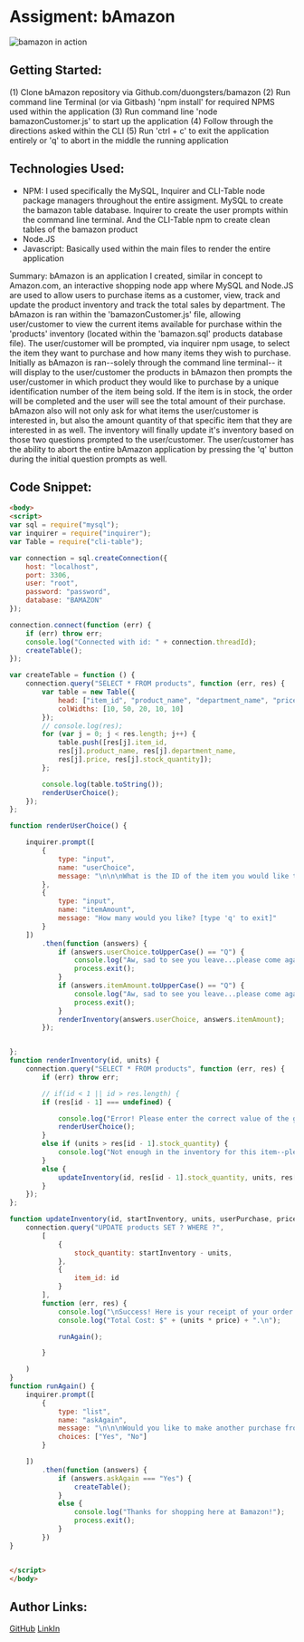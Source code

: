 # Assigment: bAmazon

![bamazon in action](bamazonGif.gif)


## Getting Started:
(1) Clone bAmazon repository via Github.com/duongsters/bamazon
(2) Run command line Terminal (or via Gitbash) 'npm install' for required NPMS used within the application
(3) Run command line 'node bamazonCustomer.js' to start up the application
(4) Follow through the directions asked within the CLI
(5) Run 'ctrl + c' to exit the application entirely or 'q' to abort in the middle the running application

## Technologies Used:
- NPM: I used specifically the MySQL, Inquirer and CLI-Table node package managers throughout the entire assigment. MySQL to create the bamazon table database. Inquirer to create the user prompts within the command line terminal. And the CLI-Table npm to create clean tables of the bamazon product
- Node.JS
- Javascript: Basically used within the main files to render the entire application

Summary:
bAmazon is an application I created, similar in concept to Amazon.com, an interactive shopping node app where MySQL and Node.JS are used to allow users to purchase items as a customer, view, track and update the product inventory and track the total sales by department. The bAmazon is ran within the 'bamazonCustomer.js' file, allowing user/customer to view the current items available for purchase within the 'products' inventory (located within the 'bamazon.sql' products database file). The user/customer will be prompted, via inquirer npm usage, to select the item they want to purchase and how many items they wish to purchase. Initially as bAmazon is ran--solely through the command line terminal-- it will display to the user/customer the products in bAmazon then prompts the user/customer in which product they would like to purchase by a unique identification number of the item being sold. If the item is in stock, the order will be completed and the user will see the total amount of their purchase. bAmazon also will not only ask for what items the user/customer is interested in, but also the amount quantity of that specific item that they are interested in as well. The inventory will finally update it's inventory based on those two questions prompted to the user/customer. The user/customer has the ability to abort the entire bAmazon application by pressing the 'q' button during the initial question prompts as well.


## Code Snippet:
```html
<body>
<script>
var sql = require("mysql");
var inquirer = require("inquirer");
var Table = require("cli-table");

var connection = sql.createConnection({
    host: "localhost",
    port: 3306,
    user: "root",
    password: "password",
    database: "BAMAZON"
});

connection.connect(function (err) {
    if (err) throw err;
    console.log("Connected with id: " + connection.threadId);
    createTable();
});

var createTable = function () {
    connection.query("SELECT * FROM products", function (err, res) {
        var table = new Table({
            head: ["item_id", "product_name", "department_name", "price", "stock_quantity"],
            colWidths: [10, 50, 20, 10, 10]
        });
        // console.log(res);
        for (var j = 0; j < res.length; j++) {
            table.push([res[j].item_id,
            res[j].product_name, res[j].department_name,
            res[j].price, res[j].stock_quantity]);
        };

        console.log(table.toString());
        renderUserChoice();
    });
};

function renderUserChoice() {

    inquirer.prompt([
        {
            type: "input",
            name: "userChoice",
            message: "\n\n\nWhat is the ID of the item you would like to to purchase?\n"
        },
        {
            type: "input",
            name: "itemAmount",
            message: "How many would you like? [type 'q' to exit]"
        }
    ])
        .then(function (answers) {
            if (answers.userChoice.toUpperCase() == "Q") {
                console.log("Aw, sad to see you leave...please come again!")
                process.exit();
            }
            if (answers.itemAmount.toUpperCase() == "Q") {
                console.log("Aw, sad to see you leave...please come again!")
                process.exit();
            }
            renderInventory(answers.userChoice, answers.itemAmount);
        });


};
function renderInventory(id, units) {
    connection.query("SELECT * FROM products", function (err, res) {
        if (err) throw err;

        // if(id < 1 || id > res.length) {
        if (res[id - 1] === undefined) {

            console.log("Error! Please enter the correct value of the given choice");
            renderUserChoice();
        }
        else if (units > res[id - 1].stock_quantity) {
            console.log("Not enough in the inventory for this item--please input a value within the inventory range");
        }
        else {
            updateInventory(id, res[id - 1].stock_quantity, units, res[id - 1].product_name, res[id - 1].price);
        }
    });
};

function updateInventory(id, startInventory, units, userPurchase, price) {
    connection.query("UPDATE products SET ? WHERE ?",
        [
            {
                stock_quantity: startInventory - units,
            },
            {
                item_id: id
            }
        ],
        function (err, res) {
            console.log("\nSuccess! Here is your receipt of your order: \n" + units + " " + userPurchase + ".");
            console.log("Total Cost: $" + (units * price) + ".\n");

            runAgain();

        }

    )
}
function runAgain() {
    inquirer.prompt([
        {
            type: "list",
            name: "askAgain",
            message: "\n\n\nWould you like to make another purchase from our inventory?\n",
            choices: ["Yes", "No"]
        }

    ])
        .then(function (answers) {
            if (answers.askAgain === "Yes") {
                createTable();
            }
            else {
                console.log("Thanks for shopping here at Bamazon!");
                process.exit();
            }
        })
}


</script>
</body>
```

## Author Links:
[GitHub](https://github.com/duongsters)
[LinkIn](https://www.linkedin.com/in/theandrewduong/)